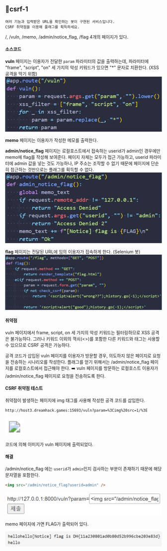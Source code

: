 ## 📍csrf-1

```
여러 기능과 입력받은 URL을 확인하는 봇이 구현된 서비스입니다.
CSRF 취약점을 이용해 플래그를 획득하세요.
```

/, /vuln, /memo, /admin/notice_flag, /flag 4개의 페이지가 있다.


#### 소스코드

**vuln** 페이지는 이용자가 전달한 `param` 파라미터의 값을 출력하는데, 파라미터에 "frame", "script", "on" 세 가지의 악성 키워드가 있으면 "\*" 문자로 치환한다.
(XSS 공격을 막기 위함)
![](../../Attachments/9F2DCAF8-11E0-4C90-9D66-25BA754B8277.png)

**memo** 페이지는 이용자가 작성한 메모를 출력한다.

**admin/notice_flag** 페이지는 로컬호스트에서 접속하는 userid가 admin인 경우에만 memo에 flag를 작성해 보여준다.
페이지 자체는 모두가 접근 가능하고, userid 파라미터에 admin 값을 넣는 것도 가능하나, IP 주소는 조작할 수 없기 때문에 페이지에 단순히 접근하는 것만으로는 플래그를 획득할 수 없다.
![](../../Attachments/B25322D2-2EDC-4536-9CC5-C419BB399306.png)

**flag** 페이지는 전달된 URL에 임의 이용자가 접속하게 한다.
(Selenium 봇)
![](../../Attachments/E23C1145-B2E5-4012-AB39-CB7A8788EC3B.png)



#### 취약점

vuln 페이지에서 frame, script, on 세 가지의 악성 키워드는 필터링하므로 XSS 공격은 불가능하다.
그러나 키워드 이외의 꺽쇠(<>)를 포함한 다른 키워드와 태그는 사용할 수 있으므로 CSRF 공격은 가능하다.

공격 코드가 삽입된 vuln 페이지를 이용자가 방문할 경우, 의도하지 않은 페이지로 요청을 전송하는 시나리오를 작성한다.
플래그를 얻기 위해서는 /admin/notice_flag 페이지를 로컬호스트에서 접근해야 한다.
➡️ vuln 페이지를 방문하는 로컬호스트 이용자가 /admin/notice_flag 페이지로 요청을 전송하도록 한다.


#### CSRF 취약점 테스트

취약점이 발생하는 페이지에 img 태그를 사용해 작성한 공격 코드를 삽입한다.

```
http://host3.dreamhack.games:15693/vuln?param=%3Cimg%20src=1/%3E
```

![](../../Attachments/08D93C7D-1200-49A0-9058-6A56B32BD365.png)

코드에 의해 이미지가 vuln 페이지에 출력되었다.


#### 해결

/admin/notice_flag 에는 `userid`가 `admin`인지 검사하는 부분이 존재하기 때문에 해당 문자열을 포함한다.

```html
<img src="/admin/notice_flag?userid=admin" />
```

![](../../Attachments/3A10A38A-096D-45AD-9D3C-A05BD078B475.png)

memo 페이지에 가면 FLAG가 출력되어 있다.

![](../../Attachments/F8FA4F27-EE58-4276-AC2E-00463BA6569D.png)
